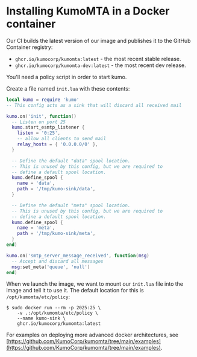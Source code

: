 # Installing KumoMTA in a Docker container

Our CI builds the latest version of our image and publishes it
to the GitHub Container registry:

* `ghcr.io/kumocorp/kumomta:latest` - the most recent stable release.
* `ghcr.io/kumocorp/kumomta-dev:latest` - the most recent dev release.

You'll need a policy script in order to start kumo.

Create a file named `init.lua` with these contents:

```lua
local kumo = require 'kumo'
-- This config acts as a sink that will discard all received mail

kumo.on('init', function()
  -- Listen on port 25
  kumo.start_esmtp_listener {
    listen = '0:25',
    -- allow all clients to send mail
    relay_hosts = { '0.0.0.0/0' },
  }

  -- Define the default "data" spool location.
  -- This is unused by this config, but we are required to
  -- define a default spool location.
  kumo.define_spool {
    name = 'data',
    path = '/tmp/kumo-sink/data',
  }

  -- Define the default "meta" spool location.
  -- This is unused by this config, but we are required to
  -- define a default spool location.
  kumo.define_spool {
    name = 'meta',
    path = '/tmp/kumo-sink/meta',
  }
end)

kumo.on('smtp_server_message_received', function(msg)
  -- Accept and discard all messages
  msg:set_meta('queue', 'null')
end)
```

When we launch the image, we want to mount our `init.lua` file into the image
and tell it to use it.  The default location for this is `/opt/kumomta/etc/policy`:

```console
$ sudo docker run --rm -p 2025:25 \
    -v .:/opt/kumomta/etc/policy \
    --name kumo-sink \
    ghcr.io/kumocorp/kumomta:latest
```

For examples on deploying more advanced docker architectures, see [https://github.com/KumoCorp/kumomta/tree/main/examples](https://github.com/KumoCorp/kumomta/tree/main/examples).

